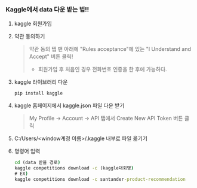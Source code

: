 ### Kaggle에서 data 다운 받는 법!!



1. kaggle 회원가입

2. 약관 동의하기

   > 약관 동의 탭 맨 아래에 "Rules acceptance"에 있는 "I Understand and Accept" 버튼 클릭!
   >
   > - 회원가입 후 처음인 경우 전화번호 인증을 한 후에 가능하다.

3. kaggle 라이브러리 다운

   ```cmd
   pip install kaggle
   ```

4. kaggle 홈페이지에서 kaggle.json 파일 다운 받기

   > My Profile -> Account -> API 탭에서 Create New API Token 버튼 클릭

5. C:/Users/<window계정 이름>/.kaggle 내부로 파일 옮기기

6. 명령어 입력

   ```cmd
   cd (data 받을 경로)
   kaggle competitions download -c (kaggle대회명)
   # EX)
   kaggle competitions download -c santander-product-recommendation
   ```
